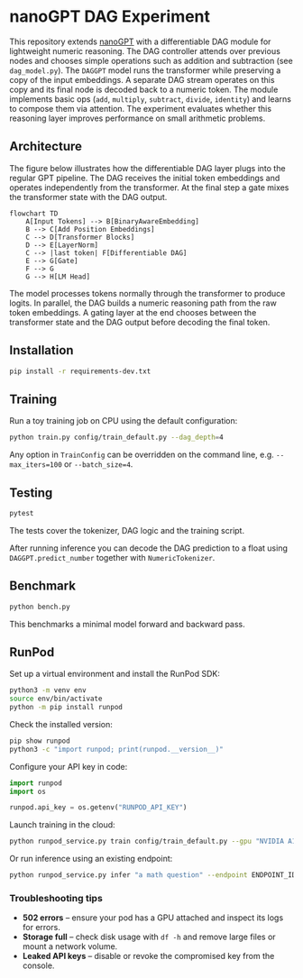# nanoGPT DAG Experiment

This repository extends [nanoGPT](https://github.com/karpathy/nanoGPT) with a differentiable
DAG module for lightweight numeric reasoning. The DAG controller attends over
previous nodes and chooses simple operations such as addition and subtraction
(see `dag_model.py`). The `DAGGPT` model runs the transformer while preserving a
copy of the input embeddings. A separate DAG stream operates on this copy and
its final node is decoded back to a numeric token.
The module implements basic ops (`add`, `multiply`, `subtract`, `divide`, `identity`) and learns to compose them via attention.
The experiment evaluates whether this reasoning layer improves performance on small arithmetic problems.

## Architecture

The figure below illustrates how the differentiable DAG layer plugs into the regular GPT pipeline. The DAG receives the
initial token embeddings and operates independently from the transformer. At the final step a gate mixes the
transformer state with the DAG output.

```mermaid
flowchart TD
    A[Input Tokens] --> B[BinaryAwareEmbedding]
    B --> C[Add Position Embeddings]
    C --> D[Transformer Blocks]
    D --> E[LayerNorm]
    C --> |last token| F[Differentiable DAG]
    E --> G[Gate]
    F --> G
    G --> H[LM Head]
```

The model processes tokens normally through the transformer to produce logits. In parallel, the DAG builds a numeric reasoning path from the raw token embeddings. A gating layer at the end chooses between the transformer state and the DAG output before decoding the final token.

## Installation

```bash
pip install -r requirements-dev.txt
```

## Training

Run a toy training job on CPU using the default configuration:

```bash
python train.py config/train_default.py --dag_depth=4
```

Any option in `TrainConfig` can be overridden on the command line, e.g.
`--max_iters=100` or `--batch_size=4`.

## Testing

```bash
pytest
```

The tests cover the tokenizer, DAG logic and the training script.

After running inference you can decode the DAG prediction to a float using
``DAGGPT.predict_number`` together with ``NumericTokenizer``.

## Benchmark

```bash
python bench.py
```

This benchmarks a minimal model forward and backward pass.

## RunPod

Set up a virtual environment and install the RunPod SDK:

```bash
python3 -m venv env
source env/bin/activate
python -m pip install runpod
```

Check the installed version:

```bash
pip show runpod
python3 -c "import runpod; print(runpod.__version__)"
```

Configure your API key in code:

```python
import runpod
import os

runpod.api_key = os.getenv("RUNPOD_API_KEY")
```

Launch training in the cloud:

```bash
python runpod_service.py train config/train_default.py --gpu "NVIDIA A100 40GB PCIe"
```

Or run inference using an existing endpoint:

```bash
python runpod_service.py infer "a math question" --endpoint ENDPOINT_ID
```

### Troubleshooting tips

* **502 errors** – ensure your pod has a GPU attached and inspect its logs for errors.
* **Storage full** – check disk usage with `df -h` and remove large files or mount a network volume.
* **Leaked API keys** – disable or revoke the compromised key from the console.
